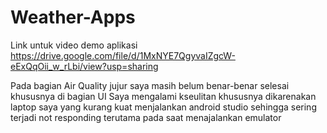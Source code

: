# Weather-Apps

Link untuk video demo aplikasi
https://drive.google.com/file/d/1MxNYE7QgyvaIZgcW-eExQqOii_w_rLbi/view?usp=sharing 

Pada bagian Air Quality jujur saya masih belum benar-benar selesai khususnya di bagian UI
Saya mengalami kseulitan khususnya dikarenakan laptop saya yang kurang kuat menjalankan android studio sehingga sering terjadi not responding terutama pada saat menajalankan emulator
